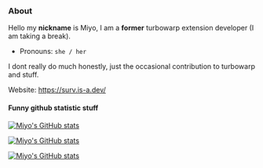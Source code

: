 ### About

Hello my **nickname** is Miyo, I am a **former** turbowarp extension developer (I am taking a break).
- Pronouns: `she / her`

I dont really do much honestly, just the occasional contribution to turbowarp and stuff.

Website: https://surv.is-a.dev/

#### Funny github statistic stuff

[![Miyo's GitHub stats](https://github-readme-stats.vercel.app/api?username=yuri-kiss&theme=vue-dark&show_icons=true&hide_border=true&count_private=true)](https://github.com/anuraghazra/github-readme-stats)

[![Miyo's GitHub stats](https://github-readme-streak-stats.herokuapp.com/?user=yuri-kiss&theme=vue-dark&hide_border=true)](https://github.com/denvercoder1/github-readme-streak-stats)

[![Miyo's GitHub stats](https://github-readme-stats.vercel.app/api/top-langs/?username=yuri-kiss&theme=vue-dark&show_icons=true&hide_border=true&layout=compact)](https://github.com/anuraghazra/github-readme-stats)
